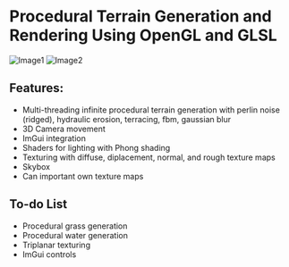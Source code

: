 # Procedural Terrain Generation and Rendering Using OpenGL and GLSL

![Image1](images/image1.png)
![Image2](images/image2.png)

## Features:
* Multi-threading infinite procedural terrain generation with perlin noise (ridged), hydraulic erosion, terracing, fbm, gaussian blur
* 3D Camera movement
* ImGui integration
* Shaders for lighting with Phong shading
* Texturing with diffuse, diplacement, normal, and rough texture maps
* Skybox
* Can important own texture maps

## To-do List 
* Procedural grass generation
* Procedural water generation
* Triplanar texturing
* ImGui controls
